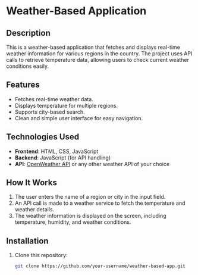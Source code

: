 # Weather-Based Application

## Description

This is a weather-based application that fetches and displays real-time weather information for various regions in the country. The project uses API calls to retrieve temperature data, allowing users to check current weather conditions easily.

## Features

- Fetches real-time weather data.
- Displays temperature for multiple regions.
- Supports city-based search.
- Clean and simple user interface for easy navigation.

## Technologies Used

- **Frontend**: HTML, CSS, JavaScript
- **Backend**: JavaScript (for API handling)
- **API**: [OpenWeather API](https://openweathermap.org/api) or any other weather API of your choice

## How It Works

1. The user enters the name of a region or city in the input field.
2. An API call is made to a weather service to fetch the temperature and weather details.
3. The weather information is displayed on the screen, including temperature, humidity, and weather conditions.

## Installation

1. Clone this repository:

   ```bash
   git clone https://github.com/your-username/weather-based-app.git
